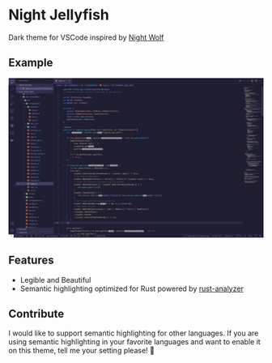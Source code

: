 # Night Jellyfish

Dark theme for VSCode inspired by [Night Wolf](https://github.com/mao-santaella-rs/NightWolfTheme)

## Example

![Rust](img/rust.png)

## Features

- Legible and Beautiful
- Semantic highlighting optimized for Rust powered by [rust-analyzer](https://rust-analyzer.github.io/manual.html#semantic-syntax-highlighting)

## Contribute

I would like to support semantic highlighting for other languages.
If you are using semantic highlighting in your favorite languages
and want to enable it on this theme,
tell me your setting please! 👀
